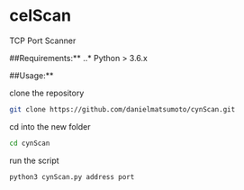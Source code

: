 # celScan
TCP Port Scanner

##Requirements:**
..* Python > 3.6.x

##Usage:**

clone the repository
```bash
git clone https://github.com/danielmatsumoto/cynScan.git
```

cd into the new folder
```bash
cd cynScan
```

run the script
```bash
python3 cynScan.py address port
```


